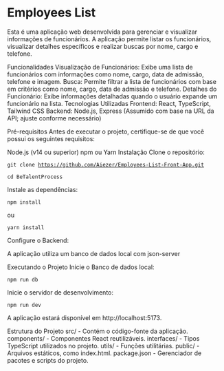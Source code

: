 <h1>Employees List</h1>
Esta é uma aplicação web desenvolvida para gerenciar e visualizar informações de funcionários. A aplicação permite listar os funcionários, visualizar detalhes específicos e realizar buscas por nome, cargo e telefone.

Funcionalidades
Visualização de Funcionários: Exibe uma lista de funcionários com informações como nome, cargo, data de admissão, telefone e imagem.
Busca: Permite filtrar a lista de funcionários com base em critérios como nome, cargo, data de admissão e telefone.
Detalhes do Funcionário: Exibe informações detalhadas quando o usuário expande um funcionário na lista.
Tecnologias Utilizadas
Frontend: React, TypeScript, Tailwind CSS
Backend: Node.js, Express (Assumido com base na URL da API; ajuste conforme necessário)

Pré-requisitos
Antes de executar o projeto, certifique-se de que você possui os seguintes requisitos:

Node.js (v14 ou superior)
npm ou Yarn
Instalação
Clone o repositório:

<code>git clone https://github.com/Aiezer/Employees-List-Front-App.git</code>

<code>cd BeTalentProcess</code>

Instale as dependências:

<code>npm install</code>

ou

<code>yarn install</code>

Configure o Backend:

A aplicação utiliza um banco de dados local com json-server

Executando o Projeto
Inicie o Banco de dados local:

<code>npm run db</code>

Inicie o servidor de desenvolvimento:

<code>npm run dev</code>

A aplicação estará disponível em http://localhost:5173.


Estrutura do Projeto
src/ - Contém o código-fonte da aplicação.
components/ - Componentes React reutilizáveis.
interfaces/ - Tipos TypeScript utilizados no projeto.
utils/ - Funções utilitárias.
public/ - Arquivos estáticos, como index.html.
package.json - Gerenciador de pacotes e scripts do projeto.

